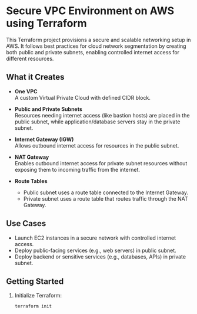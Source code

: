 # Secure VPC Environment on AWS using Terraform

This Terraform project provisions a secure and scalable networking setup in AWS. It follows best practices for cloud network segmentation by creating both public and private subnets, enabling controlled internet access for different resources.

## What it Creates

- **One VPC**  
  A custom Virtual Private Cloud with defined CIDR block.

- **Public and Private Subnets**  
  Resources needing internet access (like bastion hosts) are placed in the public subnet, while application/database servers stay in the private subnet.

- **Internet Gateway (IGW)**  
  Allows outbound internet access for resources in the public subnet.

- **NAT Gateway**  
  Enables outbound internet access for private subnet resources without exposing them to incoming traffic from the internet.

- **Route Tables**  
  - Public subnet uses a route table connected to the Internet Gateway.
  - Private subnet uses a route table that routes traffic through the NAT Gateway.

## Use Cases

- Launch EC2 instances in a secure network with controlled internet access.
- Deploy public-facing services (e.g., web servers) in public subnet.
- Deploy backend or sensitive services (e.g., databases, APIs) in private subnet.

## Getting Started

1. Initialize Terraform:
   ```bash
   terraform init

